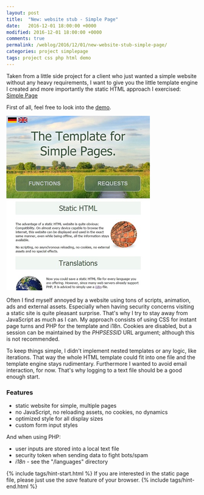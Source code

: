 ```yaml
---
layout: post
title:  "New: website stub - Simple Page"
date:   2016-12-01 18:00:00 +0000
modified: 2016-12-01 18:00:00 +0000 
comments: true
permalink: /weblog/2016/12/01/new-website-stub-simple-page/
categories: project simplepage
tags: project css php html demo
---
```


Taken from a little side project for a client who just wanted a simple website without any heavy requirements, I want to give you the little template engine I created and more importantly the static HTML approach I exercised: [Simple Page][simple]

<!--more-->

First of all, feel free to look into the [demo][demo].

![demo-image][simplepage0]

Often I find myself annoyed by a website using tons of scripts, animation, ads and external assets. Especially when having security concerns visiting a static site is quite pleasant surprise. That's why I try to stay away from JavaScript as much as I can. My approach consists of using CSS for instant page turns and PHP for the template and i18n. Cookies are disabled, but a session can be maintained by the *PHPSESSID* URL argument; although this is not recommended.

To keep things simple, I didn't implement nested templates or any logic, like iterations. That way the whole HTML template could fit into one file and the template engine stays rudimentary. Furthermore I wanted to avoid email interaction, for now. That's why logging to a text file should be a good enough start.

### Features

 - static website for simple, multiple pages
 - no JavaScript, no reloading assets, no cookies, no dynamics
 - optimized style for all display sizes
 - custom form input styles

And when using PHP:

 - user inputs are stored into a local text file
 - security token when sending data to fight bots/spam
 - *i18n* - see the "/languages" directory

{% include tags/hint-start.html %}
If you are interested in the static page file, please just use the *save* feature of your browser.
{% include tags/hint-end.html %}



[simple]: https://github.com/newtork/website-stub/tree/master/simplepage
[stub]: https://github.com/newtork/website-stub
[demo]: http://newtork.de/simplepage/
[simplepage0]: /content-images/simplepage0.jpg